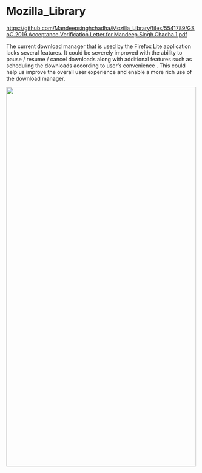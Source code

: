 # Mozilla_Library

https://github.com/Mandeepsinghchadha/Mozilla_Library/files/5541789/GSoC.2019.Acceptance.Verification.Letter.for.Mandeep.Singh.Chadha.1.pdf


The current download manager that is used by the Firefox Lite application lacks several
features. It could be severely improved with the ability to pause / resume / cancel downloads
along with additional features such as scheduling the downloads according to
user’s convenience . This could help us improve the overall user experience and enable a more
rich use of the download manager.



<img src="https://user-images.githubusercontent.com/27005975/103719901-1bad0000-4ff0-11eb-8d84-5b8638fde84d.jpg" width="500" height="1000"/>
